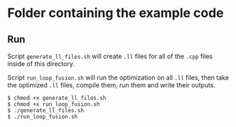 # Folder containing the example code

## Run

Script `generate_ll_files.sh` will create `.ll` files for all of the `.cpp` files inside of this directory.

Script `run_loop_fusion.sh` will run the optimization on all `.ll` files, then take the optimized `.ll` files,
compile them, run them and write their outputs.

```shell
$ chmod +x generate_ll_files.sh
$ chmod +x run_loop_fusion.sh
$ ./generate_ll_files.sh
$ ./run_loop_fusion.sh
```
